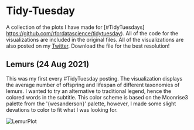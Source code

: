 # Tidy-Tuesday
A collection of the plots I have made for [#TidyTuesdays] https://github.com/rfordatascience/tidytuesday). All of the code for the visualizations are included in the original files. All of the visualizations are also posted on my [Twitter](https://twitter.com/BlakeRobMills). Download the file for the best resolution!

## Lemurs (24 Aug 2021)
This was my first every #TidyTuesday posting. The visualization displays the average number of offspring and lifespan of different taxonomies of lemurs. I wanted to try an alternative to traditional legend, hence the colored words in the subtitle. This color scheme is based on the Moonrise3 palette from the '{wesanderson}' palette, however, I made some slight devations to color to fit what I was looking for.

![LemurPlot](https://user-images.githubusercontent.com/82824419/131133932-820940c7-80e4-4d69-ac36-8b199d5a224b.png)
